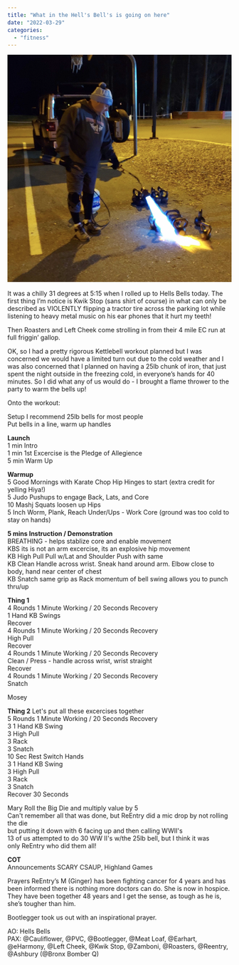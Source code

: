 ```yaml
---
title: "What in the Hell's Bell's is going on here"
date: "2022-03-29"
categories: 
  - "fitness"
---
```


![](images/Screen-Shot-2022-03-28-at-12.37.06-PM.png)

It was a chilly 31 degrees at 5:15 when I rolled up to Hells Bells today. The first thing I’m notice is Kwik Stop (sans shirt of course) in what can only be described as VIOLENTLY flipping a tractor tire across the parking lot while listening to heavy metal music on his ear phones that it hurt my teeth!

Then Roasters and Left Cheek come strolling in from their 4 mile EC run at full friggin’ gallop.

OK, so I had a pretty rigorous Kettlebell workout planned but I was concerned we would have a limited turn out due to the cold weather and I was also concerned that I planned on having a 25lb chunk of iron, that just spent the night outside in the freezing cold, in everyone’s hands for 40 minutes. So I did what any of us would do - I brought a flame thrower to the party to warm the bells up!

Onto the workout:

Setup I recommend 25lb bells for most people  
Put bells in a line, warm up handles

**Launch**  
1 min Intro  
1 min 1st Excercise is the Pledge of Allegience  
5 min Warm Up

**Warmup**  
5 Good Mornings with Karate Chop Hip Hinges to start (extra credit for yelling Hiya!)  
5 Judo Pushups to engage Back, Lats, and Core  
10 Mashj Squats loosen up Hips  
5 Inch Worm, Plank, Reach Under/Ups - Work Core (ground was too cold to stay on hands)

**5 mins Instruction / Demonstration**  
BREATHING - helps stablize core and enable movement  
KBS its is not an arm excercise, its an explosive hip movement  
KB High Pull Pull w/Lat and Shoulder Push with same  
KB Clean Handle across wrist. Sneak hand around arm. Elbow close to body, hand near center of chest  
KB Snatch same grip as Rack momentum of bell swing allows you to punch thru/up

**Thing 1**  
4 Rounds 1 Minute Working / 20 Seconds Recovery  
1 Hand KB Swings  
Recover  
4 Rounds 1 Minute Working / 20 Seconds Recovery  
High Pull  
Recover  
4 Rounds 1 Minute Working / 20 Seconds Recovery  
Clean / Press - handle across wrist, wrist straight  
Recover  
4 Rounds 1 Minute Working / 20 Seconds Recovery  
Snatch

Mosey

**Thing 2** Let's put all these excercises together  
5 Rounds 1 Minute Working / 20 Seconds Recovery  
3 1 Hand KB Swing  
3 High Pull  
3 Rack  
3 Snatch  
10 Sec Rest Switch Hands  
3 1 Hand KB Swing  
3 High Pull  
3 Rack  
3 Snatch  
Recover 30 Seconds

Mary Roll the Big Die and multiply value by 5  
Can't remember all that was done, but ReEntry did a mic drop by not rolling the die  
but putting it down with 6 facing up and then calling WWII's  
13 of us attempted to do 30 WW II's w/the 25lb bell, but I think it was  
only ReEntry who did them all!

**COT**  
Announcements SCARY CSAUP, Highland Games

Prayers ReEntry’s M (Ginger) has been fighting cancer for 4 years and has been informed there is nothing more doctors can do. She is now in hospice. They have been together 48 years and I get the sense, as tough as he is, she’s tougher than him.

Bootlegger took us out with an inspirational prayer.

AO: Hells Bells  
PAX: @Cauliflower, @PVC, @Bootlegger, @Meat Loaf, @Earhart, @eHarmony, @Left Cheek, @Kwik Stop, @Zamboni, @Roasters, @Reentry, @Ashbury (@Bronx Bomber Q)
